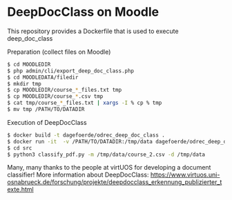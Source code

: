 # DeepDocClass on Moodle

This repository provides a Dockerfile that is used to execute deep_doc_class

Preparation (collect files on Moodle)
```bash
$ cd MOODLEDIR
$ php admin/cli/export_deep_doc_class.php
$ cd MOODLEDATA/filedir
$ mkdir tmp
$ cp MOODLEDIR/course_*_files.txt tmp
$ cp MOODLEDIR/course_*.csv tmp
$ cat tmp/course_*_files.txt | xargs -I % cp % tmp
$ mv tmp /PATH/TO/DATADIR
```

Execution of DeepDocClass
```bash
$ docker build -t dagefoerde/odrec_deep_doc_class .
$ docker run -it  -v /PATH/TO/DATADIR:/tmp/data dagefoerde/odrec_deep_doc_class:latest /bin/bash 
$ cd src
$ python3 classify_pdf.py -m /tmp/data/course_2.csv -d /tmp/data 
```

Many, many thanks to the people at virtUOS for developing a document classifier!
More information about DeepDocClass: 
https://www.virtuos.uni-osnabrueck.de/forschung/projekte/deepdocclass_erkennung_publizierter_texte.html
